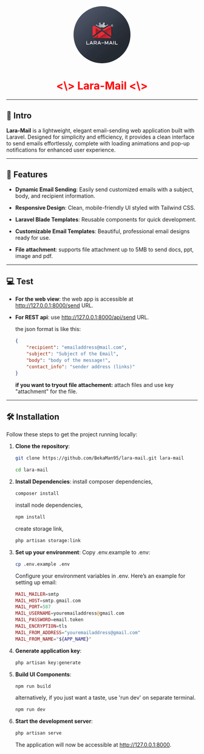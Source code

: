 <div align="center">
    <img style='border-radius: 50%; width: 150px;' src='./public/laramail-red.jpg' alt='image'>
  <h1 style="color: red;"> <\> Lara-Mail <\> </h1>
</div>

---

## 📧 Intro

**Lara-Mail** is a lightweight, elegant email-sending web application built with Laravel. Designed for simplicity and efficiency, it provides a clean interface to send emails effortlessly, complete with loading animations and pop-up notifications for enhanced user experience.

---

## 🚀 Features

- **Dynamic Email Sending**: Easily send customized emails with a subject, body, and recipient information.

- **Responsive Design**: Clean, mobile-friendly UI styled with Tailwind CSS.

- **Laravel Blade Templates**: Reusable components for quick development.

- **Customizable Email Templates**: Beautiful, professional email designs ready for use.

- **File attachment**: supports file attachment up to 5MB to send docs, ppt, image and pdf.

---

## 💻 Test

- **For the web view**: the web app is accessible at http://127.0.0.1:8000/send URL.

- **For REST api**: use http://127.0.0.1:8000/api/send URL.

    the json format is like this:
    ```json
    {
        "recipient": "emailaddress@mail.com",
        "subject": "Subject of the Email",
        "body": "body of the message!",
        "contact_info": "sender address (links)"
    }
    ```
    **if you want to tryout file attachement:** attach files and use key "attachment" for the file.

---

## 🛠️ Installation

Follow these steps to get the project running locally:

1. **Clone the repository**:
   ```bash
   git clone https://github.com/BekaMan95/lara-mail.git lara-mail
   ```
    ```bash
   cd lara-mail
    ```

2. **Install Dependencies**:
    install composer dependencies,
   ```bash
   composer install
    ```
    install node dependencies,
    ```bash
    npm install
    ```
    create storage link,
    ```bash
    php artisan storage:link
    ```

3. **Set up your environment**:
    Copy .env.example to .env:
    ```bash
    cp .env.example .env
    ```
    Configure your environment variables in .env. Here’s an example for setting up email:
    ```php
    MAIL_MAILER=smtp
    MAIL_HOST=smtp.gmail.com
    MAIL_PORT=587
    MAIL_USERNAME=youremailaddress@gmail.com
    MAIL_PASSWORD=email.token
    MAIL_ENCRYPTION=tls
    MAIL_FROM_ADDRESS="youremailaddress@gmail.com"
    MAIL_FROM_NAME="${APP_NAME}"

    ```

4. **Generate application key**:
    ```bash
    php artisan key:generate
    ```

5. **Build UI Components**:
    ```bash
    npm run build
    ```
    alternatively, if you just want a taste, use 'run dev' on separate terminal.
    ```bash
    npm run dev
    ```

6. **Start the development server**:
    ```bash
    php artisan serve
    ```
    The application will now be accessible at http://127.0.0.1:8000.

